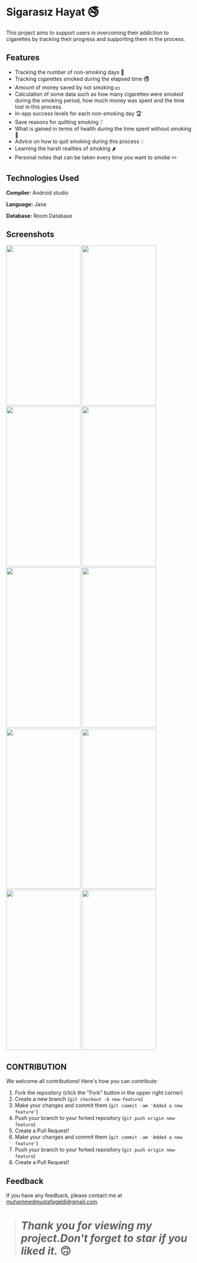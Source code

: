 # Sigarasız Hayat 🚭

This project aims to support users in overcoming their addiction to cigarettes by tracking their progress and supporting them in the process.

## Features

- Tracking the number of non-smoking days 📆
- Tracking cigarettes smoked during the elapsed time 🚭
- Amount of money saved by not smoking 💵
- Calculation of some data such as how many cigarettes were smoked during the smoking period, how much money was spent and the time lost in this process.
- In-app success levels for each non-smoking day 🏆
- Save reasons for quitting smoking ❔
- What is gained in terms of health during the time spent without smoking💖
- Advice on how to quit smoking during this process 💡
- Learning the harsh realities of smoking 🌶️
- Personal notes that can be taken every time you want to smoke ✏️
## Technologies Used

**Compiler:** Android studio 

**Language:** Java

**Database:** Room Database

  
## Screenshots

<p align="left">
<img src="https://github.com/muhammedmustafageldi/My-ScreenShots-Files/blob/main/Screnshots/SmokeFreeLife/smoke1.png" width="200" height="430"/>
<img src="https://github.com/muhammedmustafageldi/My-ScreenShots-Files/blob/main/Screnshots/SmokeFreeLife/smoke2.png" width="200" height="430"/> 
<img src="https://github.com/muhammedmustafageldi/My-ScreenShots-Files/blob/main/Screnshots/SmokeFreeLife/smoke3.png" width="200" height="430"/> 
<img src="https://github.com/muhammedmustafageldi/My-ScreenShots-Files/blob/main/Screnshots/SmokeFreeLife/smoke4.png" width="200" height="430"/> 
<img src="https://github.com/muhammedmustafageldi/My-ScreenShots-Files/blob/main/Screnshots/SmokeFreeLife/smoke5.png" width="200" height="430"/> 
<img src="https://github.com/muhammedmustafageldi/My-ScreenShots-Files/blob/main/Screnshots/SmokeFreeLife/smoke6.png" width="200" height="430"/> 
<img src="https://github.com/muhammedmustafageldi/My-ScreenShots-Files/blob/main/Screnshots/SmokeFreeLife/smoke7.png" width="200" height="430"/> 
<img src="https://github.com/muhammedmustafageldi/My-ScreenShots-Files/blob/main/Screnshots/SmokeFreeLife/smoke8.png" width="200" height="430"/> 
<img src="https://github.com/muhammedmustafageldi/My-ScreenShots-Files/blob/main/Screnshots/SmokeFreeLife/smoke9.png" width="200" height="430"/> 
<img src="https://github.com/muhammedmustafageldi/My-ScreenShots-Files/blob/main/Screnshots/SmokeFreeLife/smoke10.png" width="200" height="430"/> 
</p>


## CONTRIBUTION

We welcome all contributions! Here's how you can contribute:

1. Fork the repository (click the "Fork" button in the upper right corner)
2. Create a new branch (`git checkout -b new-feature`)
3. Make your changes and commit them (`git commit -am 'Added a new feature'`)
4. Push your branch to your forked repository (`git push origin new-feature`)
5. Create a Pull Request!
3. Make your changes and commit them (`git commit -am 'Added a new feature'`)
4. Push your branch to your forked repository (`git push origin new-feature`)
5. Create a Pull Request!
  
## Feedback

If you have any feedback, please contact me at muhammedmustafageldi@gmail.com.

> # *Thank you for viewing my project.Don't forget to star if you liked it.* 🙃

